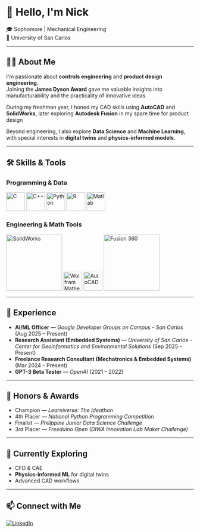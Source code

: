 # 👋 Hello, I'm Nick  

🎓 Sophomore | Mechanical Engineering  
📍 University of San Carlos  

---

## 🧑‍🔬 About Me  
I'm passionate about **controls engineering** and **product design engineering**.  
Joining the **James Dyson Award** gave me valuable insights into manufacturability and the practicality of innovative ideas.  

During my freshman year, I honed my CAD skills using **AutoCAD** and **SolidWorks**, later exploring **Autodesk Fusion** in my spare time for product design

Beyond engineering, I also explore **Data Science** and **Machine Learning**, with special interests in **digital twins** and **physics-informed models**.  

---

## 🛠️ Skills & Tools  

### Programming & Data
<p>
  <img src="https://cdn.jsdelivr.net/gh/devicons/devicon/icons/c/c-original.svg" alt="C" width="50" height="50"/>
  <img src="https://cdn.jsdelivr.net/gh/devicons/devicon/icons/cplusplus/cplusplus-original.svg" alt="C++" width="50" height="50"/>
  <img src="https://cdn.jsdelivr.net/gh/devicons/devicon/icons/python/python-original.svg" alt="Python" width="50" height="50"/>
  <img src="https://cdn.jsdelivr.net/gh/devicons/devicon/icons/r/r-original.svg" alt="R" width="50" height="50"/>
  <img src="https://upload.wikimedia.org/wikipedia/commons/2/21/Matlab_Logo.png" alt="Matlab" width="50" height="50"/>
</p>

### Engineering & Math Tools
<p>
  <img src="https://upload.wikimedia.org/wikipedia/en/d/d2/SolidWorks_Logo.svg" alt="SolidWorks" width="150" height="150"/>
  <img src="https://upload.wikimedia.org/wikipedia/commons/2/20/Mathematica_Logo.svg" alt="Wolfram Mathematica" width="50" height="50"/>
  <img src="https://upload.wikimedia.org/wikipedia/commons/d/db/Fusion360_Logo.svg" alt="AutoCAD" width="50" height="50"/>
  <img src="https://upload.wikimedia.org/wikipedia/commons/6/6e/AutoCad_new_logo.svg" alt="Fusion 360" width="150" height="150"/>
</p>

---

## 💼 Experience  

- **AI/ML Officer** — *Google Developer Groups on Campus - San Carlos* (Aug 2025 – Present)  
- **Research Assistant (Embedded Systems)** — *University of San Carlos - Center for Geoinformatics and Environmental Solutions* (Sep 2025 – Present)  
- **Freelance Research Consultant (Mechatronics & Embedded Systems)** (Mar 2024 – Present)  
- **GPT-3 Beta Tester** — *OpenAI* (2021 – 2022)  

---

## 🏅 Honors & Awards  
- Champion — *Learniverse: The Ideathon*  
- 4th Placer — *National Python Programming Competition*  
- Finalist — *Philippine Junior Data Science Challenge*  
- 3rd Placer — *Freeduino Open (DIWA Innovation Lab Maker Challenge)*  

---

## 🌱 Currently Exploring  
- CFD & CAE
- **Physics-informed ML** for digital twins  
- Advanced CAD workflows

---

## 📫 Connect with Me  
[![LinkedIn](https://img.shields.io/badge/LinkedIn-blue?logo=linkedin&logoColor=white)]([https://www.linkedin.com/](https://www.linkedin.com/in/nick-anthony-miras-273b94227/))  
